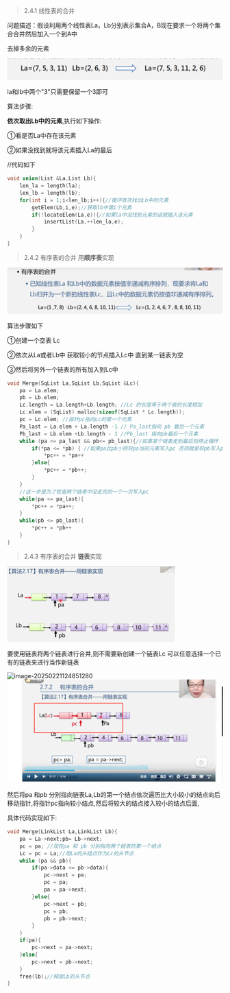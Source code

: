 > 2.4.1 线性表的合并

问题描述：假设利用两个线性表La，Lb分别表示集合A，B现在要求一个将两个集合合并然后加入一个到A中

去掉多余的元素

<img src="../../image/数据结构/image-20250220231131687.png" alt="image-20250220231131687" style="zoom:50%;" />

la和lb中两个"3"只需要保留一个3即可

算法步骤:

**依次取出Lb中的元素**,执行如下操作:

①看是否La中存在该元素

②如果没找到就将该元素插入La的最后

//代码如下

```c
void union(List &La,List Lb){
    len_la = length(la);
    len_lb = length(lb); 
    for(int i = 1;i<len_lb;i++){//循环依次找出Lb中的元素
        getElem(Lb,i,e);//获取lb中第i个元素
        if(!locateElem(La,e)){//如果la中没找到元素的话就插入该元素
            insertList(La,++len_la,e);
        }
    }
}
```



> 2.4.2 有序表的合并 用**顺序表**实现

<img src="../../image/数据结构/image-20250220232934442.png" alt="image-20250220232934442" style="zoom:67%;" />

算法步骤如下	

①创建一个空表 Lc

②依次从La或者Lb中 获取较小的节点插入Lc中 直到某一链表为空

③然后将另外一个链表的所有加入到Lc中

```C
void Merge(SqList La,SqList Lb,SqList &Lc){
    pa = La.elem;
    pb = Lb.elem;
    Lc.length = La.length+Lb.length; //Lc 的长度等于两个表的长度相加
    Lc.elem = (SqList) malloc(sizeof(SqList * Lc.length));
    pc = Lc.elem; //指针pc指向Lc的第一个元素
    Pa_last = La.elem + La.length -1 // Pa_last指向 pb 最后一个元素
    Pb_last = Lb.elem +Lb.length - 1 //Pb_last 指向pb最后一个元素
    while (pa <= pa_last && pb<= pb_last){//如果某个链表走到最后则停止循环
        if(*pa <= *pb) { //如果pa比pb小则将pa当前元素写入pc 否则就是将pb写入pc
            *pc++ = *pa++
        }else{
            *pc++ = *pb++;
        }
    }
    //这一步是为了检查两个链表中没走完的一个一次写入pc
    while(pa <= pa_last){
        *pc++ = *pa++;
    }
    while(pb <= pb_last){
        *pc++ = *pb++
    }
}
```

> 2.4.3 有序表的合并  **链表**实现

<img src="../../image/数据结构/image-20250221124238939.png" alt="image-20250221124238939" style="zoom:50%;" />

要使用链表将两个链表进行合并,则不需要新创建一个链表Lc 可以任意选择一个已有的链表来进行当作新链表

![image-20250221124851280](C:/Users/xueyitao/AppData/Roaming/Typora/typora-user-images/image-20250221124851280.png)<img src="../../image/数据结构/image-20250221124851401.png" alt="image-20250221124851401" style="zoom:50%;" />

然后将pa 和pb 分别指向链表La,Lb的第一个结点依次遍历比大小较小的结点向后移动指针,将指针pc指向较小结点,然后将较大的结点接入较小的结点后面,

具体代码实现如下:

```c
void Merge(LinkList La,LinkList Lb){
    pa = La->next;pb= Lb->next;
    pc = pa; //现在pa 和 pb 分别指向两个链表的第一个结点
    Lc = pc = La;//用La的头结点作为Lc的头节点
    while (pa && pb){
        if(pa->data <= pb->data){
            pc->next = pa;
            pc = pa;
            pa = pa->next;
        }else{
            pc->next = pb;
            pc = pb;
            pb = pb->next;
        }
    }
    if(pa){
        pc->next = pa->next;
    }else{
        pc->next = pb->next;
    }
    free(lb);//释放Lb的头节点
}
```

